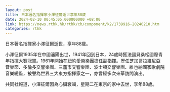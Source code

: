 ```yaml
---
layout: post
title: 日本著名指揮家小澤征爾逝世享年88歲
date: 2024-02-10 00:45:05.000000000 +08:00
link: https://news.rthk.hk/rthk/ch/component/k2/1739916-20240210.htm
categories: rthk
---
```


日本著名指揮家小澤征爾逝世，享年88歲。

小澤征爾1935年在中國瀋陽出世，1941年回到日本，24歲時獲法國貝桑松國際青年指揮大賽冠軍。1961年開始在紐約愛樂樂團擔任副指揮。歷任芝加哥拉維尼亞音樂節、多倫多交響樂團、三藩市交響樂團、波士頓交響樂團、維也納國家歌劇院音樂總監，被譽為世界三大東方指揮家之一，亦曾經多次來華訪問演出。

共同社報道，小澤征爾因為心臟衰竭，星期二在東京的家中去世，享年88歲。
